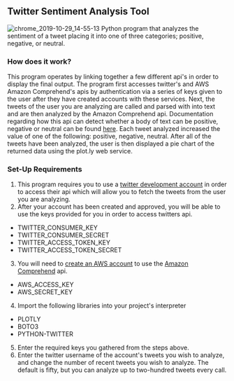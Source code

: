 ## Twitter Sentiment Analysis Tool
![chrome_2019-10-29_14-55-13](https://user-images.githubusercontent.com/37064367/67812331-2d922b00-fa5c-11e9-8eb4-60b50e9d79d2.png)
Python program that analyzes the sentiment of a tweet placing it into one of three categories; positive, negative, or neutral.

### How does it work?
This program operates by linking together a few different api's in order to display the final output. The program first accesses twitter's and AWS Amazon Comprehend's apis by authentication via a series of keys given to the user after they have created accounts with these services. Next, the tweets of the user you are analyzing are called and parsed with into text and are then analyzed by the Amazon Comprehend api. Documentation regarding how this api can detect whether a body of text can be positive, negative or neutral can be found [here](https://docs.aws.amazon.com/comprehend/latest/dg/how-sentiment.html). Each tweet analyzed increased the value of one of the following: positive, negative, neutral. After all of the tweets have been analyzed, the user is then displayed a pie chart of the returned data using the plot.ly web service. 

### Set-Up Requirements 

1. This program requires you to use a [twitter development account](https://developer.twitter.com/en/apply-for-access.html) in order to access their api which will allow you to fetch the tweets from the user you are analyzing. 
2.  After your account has been created and approved, you will be able to use the keys provided for you in order to access twitters api.
* TWITTER_CONSUMER_KEY
* TWITTER_CONSUMER_SECRET
* TWITTER_ACCESS_TOKEN_KEY 
* TWITTER_ACCESS_TOKEN_SECRET
3. You will need to [create an AWS account](https://docs.aws.amazon.com/general/latest/gr/aws-sec-cred-types.html) to use the [Amazon Comprehend](https://docs.aws.amazon.com/comprehend/latest/dg/how-sentiment.html) api.
* AWS_ACCESS_KEY
* AWS_SECRET_KEY
4. Import the following libraries into your project's interpreter
* PLOTLY
* BOTO3
* PYTHON-TWITTER
5. Enter the required keys you gathered from the steps above. 
6. Enter the twitter username of the account's tweets you wish to analyze, and change the number of recent tweets you wish to analyze. The default is fifty, but you can analyze up to two-hundred tweets every call.  

